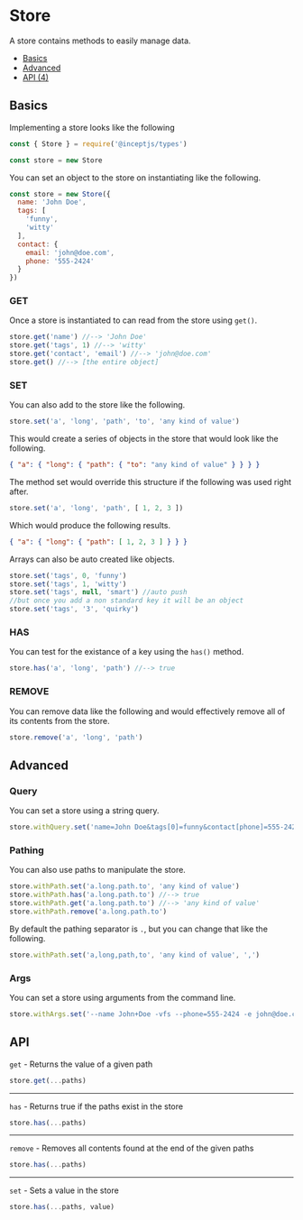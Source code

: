 # Store

A store contains methods to easily manage data.

 - [Basics](#basic)
 - [Advanced](#advanced)
 - [API (4)](#api)

<a name="basic"></a>
## Basics

Implementing a store looks like the following

```js
const { Store } = require('@inceptjs/types')

const store = new Store
```

You can set an object to the store on instantiating like the following.

```js
const store = new Store({
  name: 'John Doe',
  tags: [
    'funny',
    'witty'
  ],
  contact: {
    email: 'john@doe.com',
    phone: '555-2424'
  }
})
```

### GET

Once a store is instantiated to can read from the store using `get()`.

```js
store.get('name') //--> 'John Doe'
store.get('tags', 1) //--> 'witty'
store.get('contact', 'email') //--> 'john@doe.com'
store.get() //--> [the entire object]
```

### SET

You can also add to the store like the following.

```js
store.set('a', 'long', 'path', 'to', 'any kind of value')
```

This would create a series of objects in the store that would look like 
the following.

```json
{ "a": { "long": { "path": { "to": "any kind of value" } } } }
```

The method set would override this structure if the following was used
right after.

```js
store.set('a', 'long', 'path', [ 1, 2, 3 ])
```

Which would produce the following results.

```json
{ "a": { "long": { "path": [ 1, 2, 3 ] } } }
```

Arrays can also be auto created like objects.

```js
store.set('tags', 0, 'funny')
store.set('tags', 1, 'witty')
store.set('tags', null, 'smart') //auto push
//but once you add a non standard key it will be an object
store.set('tags', '3', 'quirky')
```

### HAS

You can test for the existance of a key using the `has()` method.

```js
store.has('a', 'long', 'path') //--> true
```

### REMOVE

You can remove data like the following and would effectively remove 
all of its contents from the store.

```js
store.remove('a', 'long', 'path')
```

<a name="advanced"></a>
## Advanced

### Query

You can set a store using a string query.

```js
store.withQuery.set('name=John Doe&tags[0]=funny&contact[phone]=555-2424')
```

### Pathing

You can also use paths to manipulate the store.

```js
store.withPath.set('a.long.path.to', 'any kind of value')
store.withPath.has('a.long.path.to') //--> true
store.withPath.get('a.long.path.to') //--> 'any kind of value'
store.withPath.remove('a.long.path.to')
```

By default the pathing separator is `.`, but you can change that like 
the following.

```js
store.withPath.set('a,long,path,to', 'any kind of value', ',')
```

### Args

You can set a store using arguments from the command line.

```js
store.withArgs.set('--name John+Doe -vfs --phone=555-2424 -e john@doe.com')
```

<a name="api"></a>
## API

 `get` - Returns the value of a given path

```js
store.get(...paths)
```

----

 `has` - Returns true if the paths exist in the store

```js
store.has(...paths)
```

----

 `remove` - Removes all contents found at the end of the given paths

```js
store.has(...paths)
```

----

 `set` - Sets a value in the store

```js
store.has(...paths, value)
```
